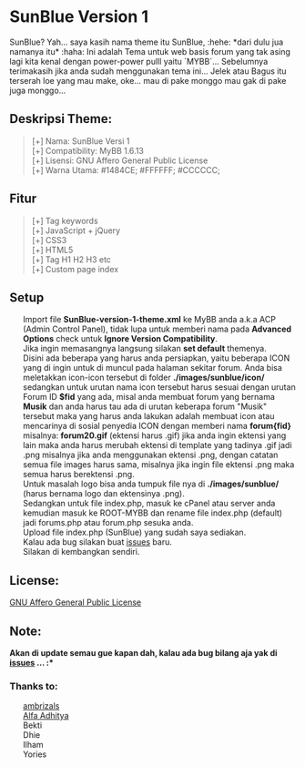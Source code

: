 <h1>SunBlue Version 1</h1>
SunBlue? Yah... saya kasih nama theme itu SunBlue, :hehe: *dari dulu jua namanya itu* :haha: Ini adalah Tema untuk web basis forum yang tak asing lagi kita kenal dengan power-power pulll yaitu `MYBB`...
Sebelumnya terimakasih jika anda sudah menggunakan tema ini... Jelek atau Bagus itu terserah loe yang mau make, oke... mau di pake monggo mau gak di pake juga monggo...
<h2>Deskripsi Theme:</h2>
<blockquote>
[+] Nama: SunBlue Versi 1<br>
[+] Compatibility: MyBB 1.6.13<br>
[+] Lisensi: GNU Affero General Public License<br>
[+] Warna Utama: #1484CE; #FFFFFF; #CCCCCC;<br>
</blockquote>
<h2>Fitur</h2>
<blockquote>
[+] Tag keywords<br>
[+] JavaScript + jQuery<br>
[+] CSS3<br>
[+] HTML5<br>
[+] Tag H1 H2 H3 etc<br>
[+] Custom page index<br>
</blockquote>
<h2>Setup</h2>
<ul class="task-list">
	<li>Import file <strong>SunBlue-version-1-theme.xml</strong> ke MyBB anda a.k.a ACP (Admin Control Panel), tidak lupa untuk memberi nama pada <strong>Advanced Options</strong> check untuk <strong>Ignore Version Compatibility</strong>.</li>
	<li>Jika ingin memasangnya langsung silakan <strong>set default</strong> themenya.</li>
	<li>Disini ada beberapa yang harus anda persiapkan, yaitu beberapa ICON yang di ingin untuk di muncul pada halaman sekitar forum. Anda bisa meletakkan icon-icon tersebut di folder <strong>./images/sunblue/icon/</strong> sedangkan untuk urutan nama icon tersebut harus sesuai dengan urutan Forum ID <strong>$fid</strong> yang ada, misal anda membuat forum yang bernama <strong>Musik</strong> dan anda harus tau ada di urutan keberapa forum "Musik" tersebut maka yang harus anda lakukan adalah membuat icon atau mencarinya di sosial penyedia ICON dengan memberi nama <strong>forum{fid}</strong> misalnya: <strong>forum20.gif</strong> (ektensi harus .gif) jika anda ingin ektensi yang lain maka anda harus merubah ektensi di template yang tadinya .gif jadi .png misalnya jika anda menggunakan ektensi .png, dengan catatan semua file images harus sama, misalnya jika ingin file ektensi .png maka semua harus berektensi .png.</li>
	<li>Untuk masalah logo bisa anda tumpuk file nya di <strong>./images/sunblue/</strong> (harus bernama logo dan ektensinya .png).</li>
	<li>Sedangkan untuk file index.php, masuk ke cPanel atau server anda kemudian masuk ke ROOT-MYBB dan rename file index.php (default) jadi forums.php atau forum.php sesuka anda.</li>
	<li>Upload file index.php (SunBlue) yang sudah saya sediakan.</li>
	<li>Kalau ada bug silakan buat <a href="https://github.com/SunDi3yansyah/SunBlue-version-1/issues">issues</a> baru.</li>
	<li>Silakan di kembangkan sendiri.</li>
</ul>
<h2>License:</h2>
<a href="http://www.gnu.org/licenses/agpl-3.0.html">GNU Affero General Public License</a>
<h2>Note:</h2>
<b>Akan di update semau gue kapan dah, kalau ada bug bilang aja yak di <a href="https://github.com/SunDi3yansyah/SunBlue-version-1/issues">issues</a> ... :*</b>

<h3>Thanks to:</h3>
<ul class="task-list">
	<li><a href="https://github.com/ambrizals">ambrizals</a></li>
	<li><a href="https://github.com/alfa6661">Alfa Adhitya</a></li>
	<li>Bekti</li>
	<li>Dhie</li>
	<li>Ilham</li>
	<li>Yories</li>
</ul>
